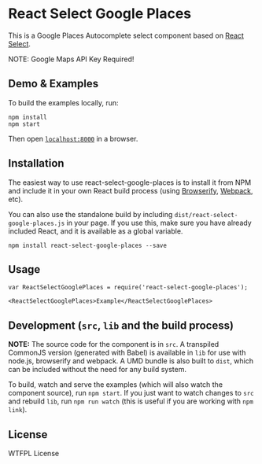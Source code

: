 # React Select Google Places

This is a Google Places Autocomplete select component based on [React Select](https://jedwatson.github.io/react-select/).

NOTE: Google Maps API Key Required!


## Demo & Examples


To build the examples locally, run:

```
npm install
npm start
```

Then open [`localhost:8000`](http://localhost:8000) in a browser.


## Installation

The easiest way to use react-select-google-places is to install it from NPM and include it in your own React build process (using [Browserify](http://browserify.org), [Webpack](http://webpack.github.io/), etc).

You can also use the standalone build by including `dist/react-select-google-places.js` in your page. If you use this, make sure you have already included React, and it is available as a global variable.

```
npm install react-select-google-places --save
```


## Usage

```
var ReactSelectGooglePlaces = require('react-select-google-places');

<ReactSelectGooglePlaces>Example</ReactSelectGooglePlaces>
```


## Development (`src`, `lib` and the build process)

**NOTE:** The source code for the component is in `src`. A transpiled CommonJS version (generated with Babel) is available in `lib` for use with node.js, browserify and webpack. A UMD bundle is also built to `dist`, which can be included without the need for any build system.

To build, watch and serve the examples (which will also watch the component source), run `npm start`. If you just want to watch changes to `src` and rebuild `lib`, run `npm run watch` (this is useful if you are working with `npm link`).

## License

WTFPL License

